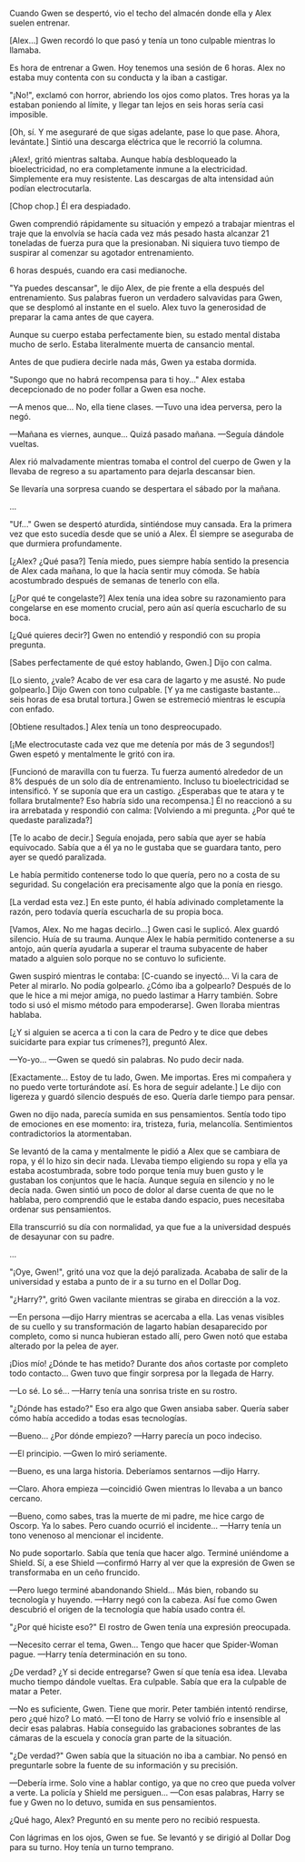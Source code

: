 
Cuando Gwen se despertó, vio el techo del almacén donde ella y Alex suelen entrenar.

[Alex…] Gwen recordó lo que pasó y tenía un tono culpable mientras lo llamaba.

Es hora de entrenar a Gwen. Hoy tenemos una sesión de 6 horas. Alex no estaba muy contenta con su conducta y la iban a castigar.

"¡No!", exclamó con horror, abriendo los ojos como platos. Tres horas ya la estaban poniendo al límite, y llegar tan lejos en seis horas sería casi imposible.

[Oh, sí. Y me aseguraré de que sigas adelante, pase lo que pase. Ahora, levántate.] Sintió una descarga eléctrica que le recorrió la columna.

¡Alex!, gritó mientras saltaba. Aunque había desbloqueado la bioelectricidad, no era completamente inmune a la electricidad. Simplemente era muy resistente. Las descargas de alta intensidad aún podían electrocutarla.

[Chop chop.] Él era despiadado.

Gwen comprendió rápidamente su situación y empezó a trabajar mientras el traje que la envolvía se hacía cada vez más pesado hasta alcanzar 21 toneladas de fuerza pura que la presionaban. Ni siquiera tuvo tiempo de suspirar al comenzar su agotador entrenamiento.

6 horas después, cuando era casi medianoche.

"Ya puedes descansar", le dijo Alex, de pie frente a ella después del entrenamiento. Sus palabras fueron un verdadero salvavidas para Gwen, que se desplomó al instante en el suelo. Alex tuvo la generosidad de preparar la cama antes de que cayera.

Aunque su cuerpo estaba perfectamente bien, su estado mental distaba mucho de serlo. Estaba literalmente muerta de cansancio mental.

Antes de que pudiera decirle nada más, Gwen ya estaba dormida.

"Supongo que no habrá recompensa para ti hoy..." Alex estaba decepcionado de no poder follar a Gwen esa noche.

—A menos que… No, ella tiene clases. —Tuvo una idea perversa, pero la negó.

—Mañana es viernes, aunque… Quizá pasado mañana. —Seguía dándole vueltas.

Alex rió malvadamente mientras tomaba el control del cuerpo de Gwen y la llevaba de regreso a su apartamento para dejarla descansar bien.

Se llevaría una sorpresa cuando se despertara el sábado por la mañana.

…

"Uf..." Gwen se despertó aturdida, sintiéndose muy cansada. Era la primera vez que esto sucedía desde que se unió a Alex. Él siempre se aseguraba de que durmiera profundamente.

[¿Alex? ¿Qué pasa?] Tenía miedo, pues siempre había sentido la presencia de Alex cada mañana, lo que la hacía sentir muy cómoda. Se había acostumbrado después de semanas de tenerlo con ella.

[¿Por qué te congelaste?] Alex tenía una idea sobre su razonamiento para congelarse en ese momento crucial, pero aún así quería escucharlo de su boca.

[¿Qué quieres decir?] Gwen no entendió y respondió con su propia pregunta.

[Sabes perfectamente de qué estoy hablando, Gwen.] Dijo con calma.

[Lo siento, ¿vale? Acabo de ver esa cara de lagarto y me asusté. No pude golpearlo.] Dijo Gwen con tono culpable. [Y ya me castigaste bastante... seis horas de esa brutal tortura.] Gwen se estremeció mientras le escupía con enfado.

[Obtiene resultados.] Alex tenía un tono despreocupado.

[¡Me electrocutaste cada vez que me detenía por más de 3 segundos!] Gwen espetó y mentalmente le gritó con ira.

[Funcionó de maravilla con tu fuerza. Tu fuerza aumentó alrededor de un 8% después de un solo día de entrenamiento. Incluso tu bioelectricidad se intensificó. Y se suponía que era un castigo. ¿Esperabas que te atara y te follara brutalmente? Eso habría sido una recompensa.] Él no reaccionó a su ira arrebatada y respondió con calma: [Volviendo a mi pregunta. ¿Por qué te quedaste paralizada?]

[Te lo acabo de decir.] Seguía enojada, pero sabía que ayer se había equivocado. Sabía que a él ya no le gustaba que se guardara tanto, pero ayer se quedó paralizada. 

Le había permitido contenerse todo lo que quería, pero no a costa de su seguridad. Su congelación era precisamente algo que la ponía en riesgo.

[La verdad esta vez.] En este punto, él había adivinado completamente la razón, pero todavía quería escucharla de su propia boca.

[Vamos, Alex. No me hagas decirlo...] Gwen casi le suplicó. Alex guardó silencio. Huía de su trauma. Aunque Alex le había permitido contenerse a su antojo, aún quería ayudarla a superar el trauma subyacente de haber matado a alguien solo porque no se contuvo lo suficiente.

Gwen suspiró mientras le contaba: [C-cuando se inyectó... Vi la cara de Peter al mirarlo. No podía golpearlo. ¿Cómo iba a golpearlo? Después de lo que le hice a mi mejor amiga, no puedo lastimar a Harry también. Sobre todo si usó el mismo método para empoderarse]. Gwen lloraba mientras hablaba.

[¿Y si alguien se acerca a ti con la cara de Pedro y te dice que debes suicidarte para expiar tus crímenes?], preguntó Alex.

—Yo-yo... —Gwen se quedó sin palabras. No pudo decir nada.

[Exactamente... Estoy de tu lado, Gwen. Me importas. Eres mi compañera y no puedo verte torturándote así. Es hora de seguir adelante.] Le dijo con ligereza y guardó silencio después de eso. Quería darle tiempo para pensar.

Gwen no dijo nada, parecía sumida en sus pensamientos. Sentía todo tipo de emociones en ese momento: ira, tristeza, furia, melancolía. Sentimientos contradictorios la atormentaban.

Se levantó de la cama y mentalmente le pidió a Alex que se cambiara de ropa, y él lo hizo sin decir nada. Llevaba tiempo eligiendo su ropa y ella ya estaba acostumbrada, sobre todo porque tenía muy buen gusto y le gustaban los conjuntos que le hacía. Aunque seguía en silencio y no le decía nada. Gwen sintió un poco de dolor al darse cuenta de que no le hablaba, pero comprendió que le estaba dando espacio, pues necesitaba ordenar sus pensamientos.

Ella transcurrió su día con normalidad, ya que fue a la universidad después de desayunar con su padre.

…

"¡Oye, Gwen!", gritó una voz que la dejó paralizada. Acababa de salir de la universidad y estaba a punto de ir a su turno en el Dollar Dog.

"¿Harry?", gritó Gwen vacilante mientras se giraba en dirección a la voz.

—En persona —dijo Harry mientras se acercaba a ella. Las venas visibles de su cuello y su transformación de lagarto habían desaparecido por completo, como si nunca hubieran estado allí, pero Gwen notó que estaba alterado por la pelea de ayer. 

¡Dios mío! ¿Dónde te has metido? Durante dos años cortaste por completo todo contacto... Gwen tuvo que fingir sorpresa por la llegada de Harry.

—Lo sé. Lo sé... —Harry tenía una sonrisa triste en su rostro.

"¿Dónde has estado?" Eso era algo que Gwen ansiaba saber. Quería saber cómo había accedido a todas esas tecnologías.

—Bueno... ¿Por dónde empiezo? —Harry parecía un poco indeciso.

—El principio. —Gwen lo miró seriamente.

—Bueno, es una larga historia. Deberíamos sentarnos —dijo Harry.

—Claro. Ahora empieza —coincidió Gwen mientras lo llevaba a un banco cercano.

—Bueno, como sabes, tras la muerte de mi padre, me hice cargo de Oscorp. Ya lo sabes. Pero cuando ocurrió el incidente... —Harry tenía un tono venenoso al mencionar el incidente.

No pude soportarlo. Sabía que tenía que hacer algo. Terminé uniéndome a Shield. Sí, a ese Shield —confirmó Harry al ver que la expresión de Gwen se transformaba en un ceño fruncido.

—Pero luego terminé abandonando Shield... Más bien, robando su tecnología y huyendo. —Harry negó con la cabeza. Así fue como Gwen descubrió el origen de la tecnología que había usado contra él.

"¿Por qué hiciste eso?" El rostro de Gwen tenía una expresión preocupada.

—Necesito cerrar el tema, Gwen... Tengo que hacer que Spider-Woman pague. —Harry tenía determinación en su tono.

¿De verdad? ¿Y si decide entregarse? Gwen sí que tenía esa idea. Llevaba mucho tiempo dándole vueltas. Era culpable. Sabía que era la culpable de matar a Peter.

—No es suficiente, Gwen. Tiene que morir. Peter también intentó rendirse, pero ¿qué hizo? Lo mató. —El tono de Harry se volvió frío e insensible al decir esas palabras. Había conseguido las grabaciones sobrantes de las cámaras de la escuela y conocía gran parte de la situación.

"¿De verdad?" Gwen sabía que la situación no iba a cambiar. No pensó en preguntarle sobre la fuente de su información y su precisión.

—Debería irme. Solo vine a hablar contigo, ya que no creo que pueda volver a verte. La policía y Shield me persiguen... —Con esas palabras, Harry se fue y Gwen no lo detuvo, sumida en sus pensamientos.

¿Qué hago, Alex? Preguntó en su mente pero no recibió respuesta.

Con lágrimas en los ojos, Gwen se fue. Se levantó y se dirigió al Dollar Dog para su turno. Hoy tenía un turno temprano.
